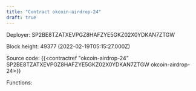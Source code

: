 ```yaml
---
title: "Contract okcoin-airdrop-24"
draft: true
---
```

Deployer: SP2BE8TZATXEVPGZ8HAFZYE5GKZ02X0YDKAN7ZTGW


 



Block height: 49377 (2022-02-19T05:15:27.000Z)

Source code: {{<contractref "okcoin-airdrop-24" SP2BE8TZATXEVPGZ8HAFZYE5GKZ02X0YDKAN7ZTGW okcoin-airdrop-24>}}

Functions:


